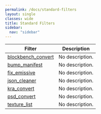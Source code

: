 ```yaml
---
permalink: /docs/standard-filters
layout: single
classes: wide
title: Standard Filters
sidebar:
  nav: "sidebar"
---
```


| Filter | Description |
| ------ | ----------- |
| [blockbench_convert](https://github.com/Bedrock-OSS/regolith-filters/tree/master/blockbench_convert) | No description. |
| [bump_manifest](https://github.com/Bedrock-OSS/regolith-filters/tree/master/bump_manifest) | No description. |
| [fix_emissive](https://github.com/Bedrock-OSS/regolith-filters/tree/master/fix_emissive) | No description. |
| [json_cleaner](https://github.com/Bedrock-OSS/regolith-filters/tree/master/json_cleaner) | No description. |
| [kra_convert](https://github.com/Bedrock-OSS/regolith-filters/tree/master/kra_convert) | No description. |
| [psd_convert](https://github.com/Bedrock-OSS/regolith-filters/tree/master/psd_convert) | No description. |
| [texture_list](https://github.com/Bedrock-OSS/regolith-filters/tree/master/texture_list) | No description. |
